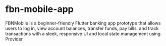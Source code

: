 # fbn-mobile-app
FBNMobile is a beginner-friendly Flutter banking app prototype that allows users to log in, view account balances, transfer funds, pay bills, and track transactions with a sleek, responsive UI and local state management using Provider
